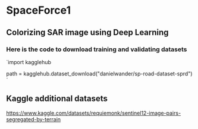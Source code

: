 # SpaceForce1

## Colorizing SAR image using Deep Learning

### Here is the code to download training and validating datasets

`import kagglehub

path = kagglehub.dataset_download("danielwander/sp-road-dataset-sprd")
`

## Kaggle additional datasets 
https://www.kaggle.com/datasets/requiemonk/sentinel12-image-pairs-segregated-by-terrain
